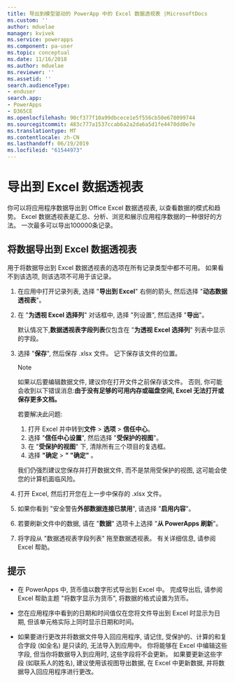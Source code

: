 ```yaml
---
title: 导出到模型驱动的 PowerApp 中的 Excel 数据透视表 |MicrosoftDocs
ms.custom: ''
author: mduelae
manager: kvivek
ms.service: powerapps
ms.component: pa-user
ms.topic: conceptual
ms.date: 11/16/2018
ms.author: mduelae
ms.reviewer: ''
ms.assetid: ''
search.audienceType:
- enduser
search.app:
- PowerApps
- D365CE
ms.openlocfilehash: 90cf377f10a99dbcece1e5f556cb50e678099744
ms.sourcegitcommit: 483c777a1537ccab6a2a2da6a5d1fe4470dd0e7e
ms.translationtype: MT
ms.contentlocale: zh-CN
ms.lasthandoff: 06/19/2019
ms.locfileid: "61544973"
---
```

# <a name="export-to-an-excel-pivottable"></a>导出到 Excel 数据透视表


你可以将应用程序数据导出到 Office Excel 数据透视表, 以查看数据的模式和趋势。 Excel 数据透视表是汇总、分析、浏览和展示应用程序数据的一种很好的方法。 一次最多可以导出100000条记录。  
  

## <a name="export-data-to-an-excel-pivottable"></a>将数据导出到 Excel 数据透视表  
用于将数据导出到 Excel 数据透视表的选项在所有记录类型中都不可用。 如果看不到该选项, 则该选项不可用于该记录。  
  
1. 在应用中打开记录列表, 选择 "**导出到 Excel**" 右侧的箭头, 然后选择 "**动态数据透视表**"。  
  
2. 在 "**为透视 Excel 选择列**" 对话框中, 选择 "列设置", 然后选择 "**导出**"。  
  
   默认情况下,**数据透视表字段列表**仅包含在 "**为透视 Excel 选择列**" 列表中显示的字段。  
  
3. 选择 "**保存**", 然后保存 .xlsx 文件。 记下保存该文件的位置。  
  
   > [!NOTE]
   > 如果以后要编辑数据文件, 建议你在打开文件之前保存该文件。 否则, 你可能会收到以下错误消息:**由于没有足够的可用内存或磁盘空间, Excel 无法打开或保存更多文档。**  
   > 
   > 若要解决此问题:  
   > 
   > 1. 打开 Excel 并中转到**文件** > **选项** > **信任中心**。  
   > 2. 选择 "**信任中心设置**", 然后选择 "**受保护的视图**"。  
   > 3. 在 "**受保护的视图**" 下, 清除所有三个项目的复选框。  
   > 4. 选择 **"确定** >  **" "确定"** 。  
   > 
   > 我们仍强烈建议您保存并打开数据文件, 而不是禁用受保护的视图, 这可能会使您的计算机面临风险。  
  
4. 打开 Excel, 然后打开您在上一步中保存的 .xlsx 文件。  
  
5. 如果你看到 "安全警告**外部数据连接已禁用**", 请选择 "**启用内容**"。  
  
6. 若要刷新文件中的数据, 请在 "**数据**" 选项卡上选择 "**从 PowerApps 刷新**"。  
  
7. 将字段从 "数据透视表字段列表" 拖至数据透视表。 有关详细信息, 请参阅 Excel 帮助。  
  
## <a name="tips"></a>提示  
  
- 在 PowerApps 中, 货币值以数字形式导出到 Excel 中。 完成导出后, 请参阅 Excel 帮助主题 "将数字显示为货币", 将数据的格式设置为货币。
  
- 您在应用程序中看到的日期和时间值仅在您将文件导出到 Excel 时显示为日期, 但该单元格实际上同时显示日期和时间。  
  
- 如果要进行更改并将数据文件导入回应用程序, 请记住, 受保护的、计算的和复合字段 (如全名) 是只读的, 无法导入到应用中。 你将能够在 Excel 中编辑这些字段, 但当你将数据导入到应用时, 这些字段将不会更新。 如果要更新这些字段 (如联系人的姓名), 建议使用该视图导出数据, 在 Excel 中更新数据, 并将数据导入回应用程序进行更改。  
  
 
